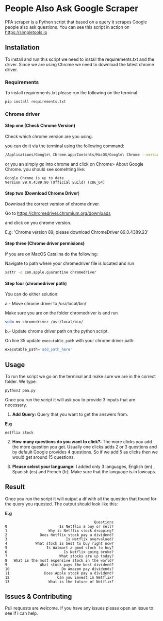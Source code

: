 
# People Also Ask Google Scraper

PPA scraper is a Python script that based on a query it scrapes Google people also ask questions. 
You can see this script in action on https://simpletools.io


## Installation

To install and run this script we need to install the requirements.txt and the driver. Since we are using Chrome we need to download the latest chrome driver.


### Requirements

To install requirements.txt please run the following on the terminal.

```bash
pip install requirements.txt
```

### Chrome driver

#### Step one (Check Chrome Version)

Check which chrome version are you using.

you can do it via the terminal using the following command:

```bash
/Applications/Google\ Chrome.app/Contents/MacOS/Google\ Chrome --version
```

or you an simply go into chrome and click on Chrome> About Google Chrome. you should see somehting like:

```
Google Chrome is up to date
Version 89.0.4389.90 (Official Build) (x86_64)
```

#### Step two (Download Chrome Driver)

Download the correct version of chrome driver.

Go to https://chromedriver.chromium.org/downloads

and click on you chrome version.

E.g: 'Chrome version 89, please download ChromeDriver 89.0.4389.23'


#### Step three (Chrome driver permisions)

If you are on MacOS Catalina do the following:

Navigate to path where your chromedriver file is located and run 

```bash
xattr -d com.apple.quarantine chromedriver

```

#### Step four (chromedriver path)

You can do either solution:

a.- Move chrome driver to /usr/local/bin/ 

Make sure you are on the folder chromedriver is and run

```bash
sudo mv chromedriver /usr/local/bin/
```

b.- Update chrome driver path on the python script.

On line 35 update `executable_path` with your chrome driver path

```python
executable_path='add_path_here'
```


## Usage
 
To run the script we go on the terminal and make sure we are in the correct folder. We type:


```bash
python3 paa.py
```

Once you run the script it will ask you to provide 3 inputs that are necessary.

1. **Add Query:** Query that you want to get the answers from.

**E.g**

```
netflix stock
```

2. **How many questions do you want to click?:** The more clicks you add the more question you get. Usually one clicks adds 2 or 3 questions and by default Google provides 4 questions. So if we add 5 as clicks then we would get around 15 questions.

3. **Please select your languange:** I added only 3 languages, English (en) , Spanish (es) and French (fr). Make sure that the language is in lowcaps.

## Result

Once you run the script it will output a df with all the question that found for the query you rquested. The output should look like this:

**E.g** 
```
                                         Questions
0                        Is Netflix a buy or sell?
1                   Why is Netflix stock dropping?
2               Does Netflix stock pay a dividend?
3                           Is Netflix overvalued?
4             What stock is best to buy right now?
5                  Is Walmart a good stock to buy?
6                          Is Netflix going broke?
7                        What stocks are up today?
8   What is the most expensive stock in the world?
9               What stock pays the best dividend?
10                        Do Amazon pay dividends?
11                Does Apple stock pay a dividend?
12                      Can you invest in Netflix?
13                  What is the future of Netflix?
```

## Issues & Contributing
Pull requests are welcome. If you have any issues please open an issue to see if I can help.

